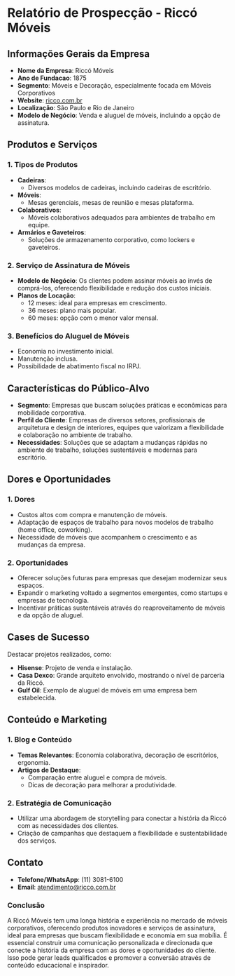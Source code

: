 # Relatório de Prospecção - Riccó Móveis

## Informações Gerais da Empresa
- **Nome da Empresa**: Riccó Móveis
- **Ano de Fundacao**: 1875
- **Segmento**: Móveis e Decoração, especialmente focada em Móveis Corporativos
- **Website**: [ricco.com.br](https://ricco.com.br/)
- **Localização**: São Paulo e Rio de Janeiro
- **Modelo de Negócio**: Venda e aluguel de móveis, incluindo a opção de assinatura.

## Produtos e Serviços
### 1. Tipos de Produtos
- **Cadeiras**:
  - Diversos modelos de cadeiras, incluindo cadeiras de escritório.
- **Móveis**:
  - Mesas gerenciais, mesas de reunião e mesas plataforma.
- **Colaborativos**:
  - Móveis colaborativos adequados para ambientes de trabalho em equipe.
- **Armários e Gaveteiros**:
  - Soluções de armazenamento corporativo, como lockers e gaveteiros.

### 2. Serviço de Assinatura de Móveis
- **Modelo de Negócio**: Os clientes podem assinar móveis ao invés de comprá-los, oferecendo flexibilidade e redução dos custos iniciais.
- **Planos de Locação**:
  - 12 meses: ideal para empresas em crescimento.
  - 36 meses: plano mais popular.
  - 60 meses: opção com o menor valor mensal.

### 3. Benefícios do Aluguel de Móveis
- Economia no investimento inicial.
- Manutenção inclusa.
- Possibilidade de abatimento fiscal no IRPJ.

## Características do Público-Alvo
- **Segmento**: Empresas que buscam soluções práticas e econômicas para mobilidade corporativa.
- **Perfil do Cliente**: Empresas de diversos setores, profissionais de arquitetura e design de interiores, equipes que valorizam a flexibilidade e colaboração no ambiente de trabalho.
- **Necessidades**: Soluções que se adaptam a mudanças rápidas no ambiente de trabalho, soluções sustentáveis e modernas para escritório.

## Dores e Oportunidades
### 1. Dores
- Custos altos com compra e manutenção de móveis.
- Adaptação de espaços de trabalho para novos modelos de trabalho (home office, coworking).
- Necessidade de móveis que acompanhem o crescimento e as mudanças da empresa.

### 2. Oportunidades
- Oferecer soluções futuras para empresas que desejam modernizar seus espaços.
- Expandir o marketing voltado a segmentos emergentes, como startups e empresas de tecnologia.
- Incentivar práticas sustentáveis através do reaproveitamento de móveis e da opção de aluguel.

## Cases de Sucesso
Destacar projetos realizados, como:
- **Hisense**: Projeto de venda e instalação.
- **Casa Dexco**: Grande arquiteto envolvido, mostrando o nível de parceria da Riccó.
- **Gulf Oil**: Exemplo de aluguel de móveis em uma empresa bem estabelecida.

## Conteúdo e Marketing
### 1. Blog e Conteúdo
- **Temas Relevantes**: Economia colaborativa, decoração de escritórios, ergonomia.
- **Artigos de Destaque**:
  - Comparação entre aluguel e compra de móveis.
  - Dicas de decoração para melhorar a produtividade.

### 2. Estratégia de Comunicação
- Utilizar uma abordagem de storytelling para conectar a história da Riccó com as necessidades dos clientes.
- Criação de campanhas que destaquem a flexibilidade e sustentabilidade dos serviços.

## Contato
- **Telefone/WhatsApp**: (11) 3081-6100
- **Email**: atendimento@ricco.com.br

### Conclusão
A Riccó Móveis tem uma longa história e experiência no mercado de móveis corporativos, oferecendo produtos inovadores e serviços de assinatura, ideal para empresas que buscam flexibilidade e economia em sua mobília. É essencial construir uma comunicação personalizada e direcionada que conecte a história da empresa com as dores e oportunidades do cliente. Isso pode gerar leads qualificados e promover a conversão através de conteúdo educacional e inspirador.